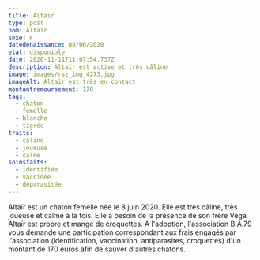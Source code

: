 ```yaml
---
title: Altaïr
type: post
nom: Altaïr
sexe: F
datedenaissance: 08/06/2020
etat: disponible
date: 2020-11-11T11:07:54.737Z
description: Altaïr est active et très câline
image: images/rsz_img_4273.jpg
imageAlt: Altaïr est très en contact
montantremoursement: 170
tags:
  - chaton
  - femelle
  - blanche
  - tigrée
traits:
  - câline
  - joueuse
  - calme
soinsfaits:
  - identifiée
  - vaccinée
  - déparasitée
---
```

Altaïr est un chaton femelle née le 8 juin 2020. Elle est très câline, très joueuse et calme à la fois. Elle a besoin de la présence de son frère Véga. Altaïr est propre et mange de croquettes. A l'adoption, l'association B.A.79 vous demande une participation correspondant aux frais engagés par l'association (identification, vaccination, antiparasites, croquettes) d'un montant de 170 euros afin de sauver d'autres chatons.